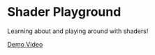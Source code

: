 # Shader Playground

Learning about and playing around with shaders!

[Demo Video](demo/animals.mp4)
